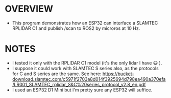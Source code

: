 # OVERVIEW

* This program demonstrates how an ESP32 can interface a SLAMTEC RPLIDAR C1 and publish /scan to ROS2 by microros at 10 Hz.

# NOTES

* I tested it only with the RPLIDAR C1 model (it's the only lidar I have :smiley: ).
* I suppose it could work with SLAMTEC S series also, as the protocols for C and S series are the same. See here: https://bucket-download.slamtec.com/c5971f2703a8d014f3925694d798ea490a370efa/LR001_SLAMTEC_rplidar_S&C%20series_protocol_v2.8_en.pdf
* I used an ESP32 D1 Mini but I'm pretty sure any ESP32 will suffice.

 

